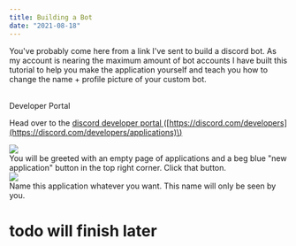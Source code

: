 ```yaml
---
title: Building a Bot
date: "2021-08-18"
---
```


You've probably come here from a link I've sent to build a discord bot. As my account is nearing the maximum amount of bot accounts I have built this tutorial to help you make the application yourself and teach you how to change the name + profile picture of your custom bot.

<br>
<div class="text-3xl"> Developer Portal </div>

Head over to the <a href="https://discord.com/developers/applications" target="_blank"> discord developer portal </a>
\([https://discord.com/developers](https://discord.com/developers/applications)\)

![](https://squid.gay/XSISFQie.png)
<br>
You will be greeted with an empty page of applications and a beg blue "new application" button in the top right corner. Click that button.
<br>
![](https://squid.gay/2FZf5DwQ.png)
<br>
Name this application whatever you want. This name will only be seen by you.

# todo will finish later